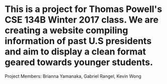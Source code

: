 # This is a project for Thomas Powell's CSE 134B Winter 2017 class. We are creating a website compiling information of past U.S presidents and aim to display a clean format geared towards younger students. 

Project Members: Brianna Yamanaka, Gabriel Rangel, Kevin Wong